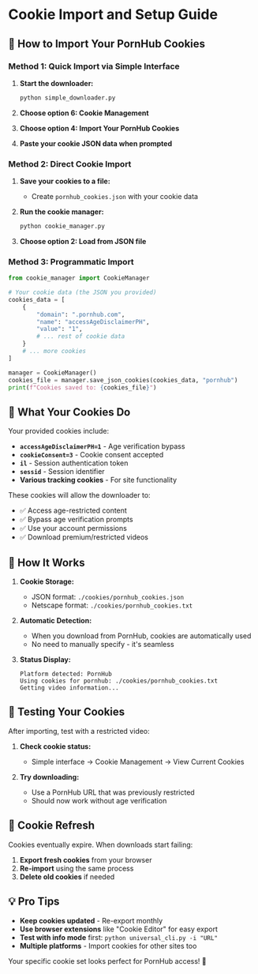 # Cookie Import and Setup Guide

## 🍪 How to Import Your PornHub Cookies

### Method 1: Quick Import via Simple Interface

1. **Start the downloader:**
   ```cmd
   python simple_downloader.py
   ```

2. **Choose option 6: Cookie Management**

3. **Choose option 4: Import Your PornHub Cookies**

4. **Paste your cookie JSON data when prompted**

### Method 2: Direct Cookie Import

1. **Save your cookies to a file:**
   - Create `pornhub_cookies.json` with your cookie data

2. **Run the cookie manager:**
   ```cmd
   python cookie_manager.py
   ```

3. **Choose option 2: Load from JSON file**

### Method 3: Programmatic Import

```python
from cookie_manager import CookieManager

# Your cookie data (the JSON you provided)
cookies_data = [
    {
        "domain": ".pornhub.com",
        "name": "accessAgeDisclaimerPH",
        "value": "1",
        # ... rest of cookie data
    }
    # ... more cookies
]

manager = CookieManager()
cookies_file = manager.save_json_cookies(cookies_data, "pornhub")
print(f"Cookies saved to: {cookies_file}")
```

## 🎯 What Your Cookies Do

Your provided cookies include:

- **`accessAgeDisclaimerPH=1`** - Age verification bypass
- **`cookieConsent=3`** - Cookie consent accepted  
- **`il`** - Session authentication token
- **`sessid`** - Session identifier
- **Various tracking cookies** - For site functionality

These cookies will allow the downloader to:
- ✅ Access age-restricted content
- ✅ Bypass age verification prompts
- ✅ Use your account permissions
- ✅ Download premium/restricted videos

## 🔧 How It Works

1. **Cookie Storage:**
   - JSON format: `./cookies/pornhub_cookies.json`
   - Netscape format: `./cookies/pornhub_cookies.txt`

2. **Automatic Detection:**
   - When you download from PornHub, cookies are automatically used
   - No need to manually specify - it's seamless

3. **Status Display:**
   ```
   Platform detected: PornHub
   Using cookies for pornhub: ./cookies/pornhub_cookies.txt
   Getting video information...
   ```

## 🧪 Testing Your Cookies

After importing, test with a restricted video:

1. **Check cookie status:**
   - Simple interface → Cookie Management → View Current Cookies

2. **Try downloading:**
   - Use a PornHub URL that was previously restricted
   - Should now work without age verification

## 🔄 Cookie Refresh

Cookies eventually expire. When downloads start failing:

1. **Export fresh cookies** from your browser
2. **Re-import** using the same process
3. **Delete old cookies** if needed

## 💡 Pro Tips

- **Keep cookies updated** - Re-export monthly
- **Use browser extensions** like "Cookie Editor" for easy export
- **Test with info mode** first: `python universal_cli.py -i "URL"`
- **Multiple platforms** - Import cookies for other sites too

Your specific cookie set looks perfect for PornHub access! 🎉